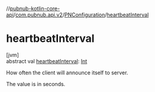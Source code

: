 //[pubnub-kotlin-core-api](../../../index.md)/[com.pubnub.api.v2](../index.md)/[PNConfiguration](index.md)/[heartbeatInterval](heartbeat-interval.md)

# heartbeatInterval

[jvm]\
abstract val [heartbeatInterval](heartbeat-interval.md): [Int](https://kotlinlang.org/api/latest/jvm/stdlib/kotlin-stdlib/kotlin/-int/index.html)

How often the client will announce itself to server.

The value is in seconds.
